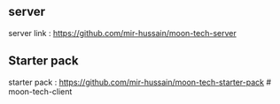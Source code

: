 ## server

server link : https://github.com/mir-hussain/moon-tech-server


## Starter pack

starter pack : https://github.com/mir-hussain/moon-tech-starter-pack
#   m o o n - t e c h - c l i e n t  
 